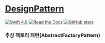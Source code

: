 # [DesignPattern](https://github.com/pikachu987/SwiftGrammar/tree/master/DesignPattern "SwiftGrammar")

[![Swift 4.0](https://img.shields.io/badge/Swift-4.0-orange.svg?style=flat)](https://developer.apple.com/swift/)
[![Read the Docs](https://img.shields.io/readthedocs/pip.svg)](https://github.com/pikachu987/SwiftGrammar)
[![GitHub stars](https://img.shields.io/github/stars/badges/shields.svg?style=social&label=Stars)](https://github.com/pikachu987/SwiftGrammar/stargazers)

###  추상 팩토리 패턴(AbstractFactoryPattern)

````Swift

````

````Swift

````
